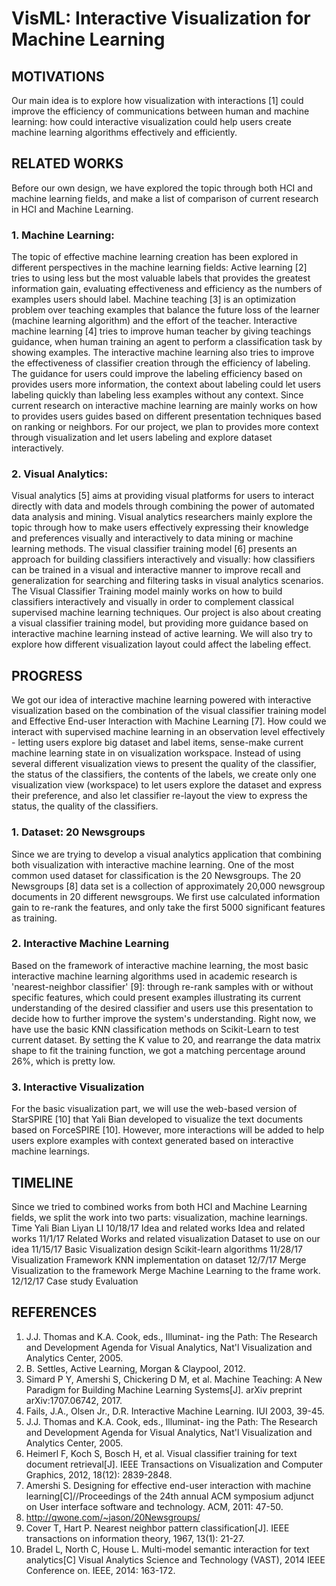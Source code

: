 # VisML: Interactive Visualization for Machine Learning

## MOTIVATIONS
Our main idea is to explore how visualization with interactions [1] could improve the efficiency of communications between human and machine learning: how could interactive visualization could help users create machine learning algorithms effectively and efficiently.

  
## RELATED WORKS
Before our own design, we have explored the topic through both HCI and machine learning fields, and make a list of comparison of current research in HCI and Machine Learning. 
### 1. Machine Learning: 
The topic of effective machine learning creation has been explored in different perspectives in the machine learning fields: Active learning [2] tries to using less but the most valuable labels that provides the greatest information gain, evaluating effectiveness and efficiency as the numbers of examples users should label. Machine teaching [3] is an optimization problem over teaching examples that balance the future loss of the learner (machine learning algorithm) and the effort of the teacher. Interactive machine learning [4] tries to improve human teacher by giving teachings guidance, when human training an agent to perform a classification task by showing examples. The interactive machine learning also tries to improve the effectiveness of classifier creation through the efficiency of labeling. The guidance for users could improve the labeling efficiency based on provides users more information, the context about labeling could let users labeling quickly than labeling less examples without any context. 
Since current research on interactive machine learning are mainly works on how to provides users guides based on different presentation techniques based on ranking or neighbors. For our project, we plan to provides more context through visualization and let users labeling and explore dataset interactively. 

### 2. Visual Analytics:
Visual analytics [5] aims at providing visual platforms for users to interact directly with data and models through combining the power of automated data analysis and mining. Visual analytics researchers mainly explore the topic through how to make users effectively expressing their knowledge and preferences visually and interactively to data mining or machine learning methods. The visual classifier training model [6] presents an approach for building classifiers interactively and visually: how classifiers can be trained in a visual and interactive manner to improve recall and generalization for searching and filtering tasks in visual analytics scenarios. The Visual Classifier Training model mainly works on how to build classifiers interactively and visually in order to complement classical supervised machine learning techniques. 
Our project is also about creating a visual classifier training model, but providing more guidance based on interactive machine learning instead of active learning. We will also try to explore how different visualization layout could affect the labeling effect.

## PROGRESS
We got our idea of interactive machine learning powered with interactive visualization based on the combination of the visual classifier training model and Effective End-user Interaction with Machine Learning [7]. How could we interact with supervised machine learning in an observation level effectively - letting users explore big dataset and label items, sense-make current machine learning state in on visualization workspace. Instead of using several different visualization views to present the quality of the classifier, the status of the classifiers, the contents of the labels, we create only one visualization view (workspace) to let users explore the dataset and express their preference, and also let classifier re-layout the view to express the status, the quality of the classifiers. 
### 1. Dataset: 20 Newsgroups 
Since we are trying to develop a visual analytics application that combining both visualization with interactive machine learning. One of the most common used dataset for classification is the 20 Newsgroups. The 20 Newsgroups [8] data set is a collection of approximately 20,000 newsgroup documents in 20 different newsgroups. We first use calculated information gain to re-rank the features, and only take the first 5000 significant features as training.
### 2. Interactive Machine Learning
Based on the framework of interactive machine learning, the most basic interactive machine learning algorithms used in academic research is 'nearest-neighbor classifier' [9]: through re-rank samples with or without specific features, which could present examples illustrating its current understanding of the desired classifier and users use this presentation to decide how to further improve the system's understanding. Right now, we have use the basic KNN classification methods on Scikit-Learn to test current dataset. By setting the K value to 20, and rearrange the data matrix shape to fit the training function, we got a matching percentage around 26%, which is pretty low.
### 3. Interactive Visualization
For the basic visualization part, we will use the web-based version of StarSPIRE [10] that Yali Bian developed to visualize the text documents based on ForceSPIRE [10]. However, more interactions will be added to help users explore examples with context generated based on interactive machine learnings.  

## TIMELINE
Since we tried to combined works from both HCI and Machine Learning fields, we split the work into two parts: visualization, machine learnings. 
Time	Yali Bian	Liyan LI
10/18/17	Idea and related works	Idea and related works
11/1/17	Related Works and related visualization	Dataset to use on our idea
11/15/17	Basic Visualization design	Scikit-learn algorithms
11/28/17	Visualization Framework	KNN implementation on dataset
12/7/17	Merge Visualization to the framework	Merge Machine Learning to the frame work.
12/12/17	Case study	Evaluation 

## REFERENCES
1.	J.J. Thomas and K.A. Cook, eds., Illuminat- ing the Path: The Research and Development Agenda for Visual Analytics, Nat'l Visualization and Analytics Center, 2005.
2.	B. Settles, Active Learning, Morgan & Claypool, 2012.
3.	Simard P Y, Amershi S, Chickering D M, et al. Machine Teaching: A New Paradigm for Building Machine Learning Systems[J]. arXiv preprint arXiv:1707.06742, 2017.
4.	Fails, J.A., Olsen Jr., D.R. Interactive Machine Learning. IUI 2003, 39-45.
5.	J.J. Thomas and K.A. Cook, eds., Illuminat- ing the Path: The Research and Development Agenda for Visual Analytics, Nat'l Visualization and Analytics Center, 2005.
6.	Heimerl F, Koch S, Bosch H, et al. Visual classifier training for text document retrieval[J]. IEEE Transactions on Visualization and Computer Graphics, 2012, 18(12): 2839-2848.
7.	Amershi S. Designing for effective end-user interaction with machine learning[C]//Proceedings of the 24th annual ACM symposium adjunct on User interface software and technology. ACM, 2011: 47-50.
8.	http://qwone.com/~jason/20Newsgroups/
9.	Cover T, Hart P. Nearest neighbor pattern classification[J]. IEEE transactions on information theory, 1967, 13(1): 21-27.
10.	Bradel L, North C, House L. Multi-model semantic interaction for text analytics[C] Visual Analytics Science and Technology (VAST), 2014 IEEE Conference on. IEEE, 2014: 163-172. 
